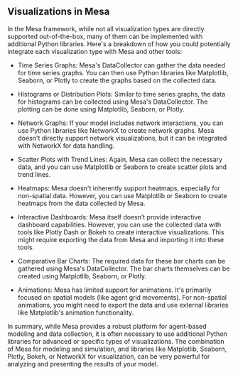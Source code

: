 ## Visualizations in Mesa

In the Mesa framework, while not all visualization types are directly supported out-of-the-box, many of them can be implemented with additional Python libraries. Here's a breakdown of how you could potentially integrate each visualization type with Mesa and other tools:

- Time Series Graphs: Mesa's DataCollector can gather the data needed for time series graphs. You can then use Python libraries like Matplotlib, Seaborn, or Plotly to create the graphs based on the collected data.

- Histograms or Distribution Plots: Similar to time series graphs, the data for histograms can be collected using Mesa's DataCollector. The plotting can be done using Matplotlib, Seaborn, or Plotly.

- Network Graphs: If your model includes network interactions, you can use Python libraries like NetworkX to create network graphs. Mesa doesn't directly support network visualizations, but it can be integrated with NetworkX for data handling.

- Scatter Plots with Trend Lines: Again, Mesa can collect the necessary data, and you can use Matplotlib or Seaborn to create scatter plots and trend lines.

- Heatmaps: Mesa doesn't inherently support heatmaps, especially for non-spatial data. However, you can use Matplotlib or Seaborn to create heatmaps from the data collected by Mesa.

- Interactive Dashboards: Mesa itself doesn’t provide interactive dashboard capabilities. However, you can use the collected data with tools like Plotly Dash or Bokeh to create interactive visualizations. This might require exporting the data from Mesa and importing it into these tools.

- Comparative Bar Charts: The required data for these bar charts can be gathered using Mesa's DataCollector. The bar charts themselves can be created using Matplotlib, Seaborn, or Plotly.

- Animations: Mesa has limited support for animations. It's primarily focused on spatial models (like agent grid movements). For non-spatial animations, you might need to export the data and use external libraries like Matplotlib's animation functionality.

In summary, while Mesa provides a robust platform for agent-based modeling and data collection, it is often necessary to use additional Python libraries for advanced or specific types of visualizations. The combination of Mesa for modeling and simulation, and libraries like Matplotlib, Seaborn, Plotly, Bokeh, or NetworkX for visualization, can be very powerful for analyzing and presenting the results of your model.
